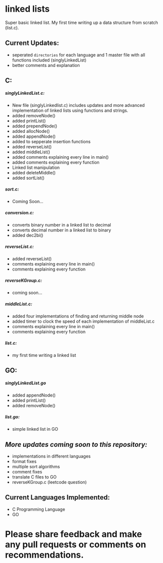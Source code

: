 # linked lists
Super basic linked list. My first time writing up a data structure from scratch (list.c).  
  
## Current Updates: 
* seperated `directories` for each language and 1 master file with all functions included (singlyLinkedList)  
* better comments and explanation  
## C:    
##### singlyLinkedList.c:  
* New file (singlyLinkedlist.c) includes updates and more advanced implementation of linked lists using functions and strings.  
* added removeNode()
* added printList()
* added prependNode()
* added allocNode()
* added appendNode()
* added to sepperate insertion functions
* added reverseList()
* added middleList()
* added comments explaining every line in main()
* added comments explaining every function
* Linked list manipulation   
* added deleteMiddle()
* added sortList()
##### sort.c:
* Coming Soon...
##### conversion.c:   
* converts binary number in a linked list to decimal 
* converts decimal number in a linked list to binary
* added dec2bi()  
##### reverseList.c:  
* added reverseList()
* comments explaining every line in main()
* comments explaining every function  
##### reverseKGroup.c:  
* coming soon...
##### middleList.c:  
* added four implementations of finding and returning middle node
* added timer to clock the speed of each implementation of middleList.c
* comments explaining every line in main()
* comments explaining every function  
##### list.c:
* my first time writing a linked list
## GO:
##### singlyLinkedList.go
* added appendNode()
* added printList()
* added removeNode()
##### list.go:
* simple linked list in GO
## ***More updates coming soon to this repository:*** ###  
* implementations in different languages
* format fixes
* multiple sort algorithms
* comment fixes 
* translate C files to GO
* reverseKGroup.c (leetcode question)
## Current Languages Implemented:   
* C Programming Language  
* GO
# Please share feedback and make any pull requests or comments on recommendations.
